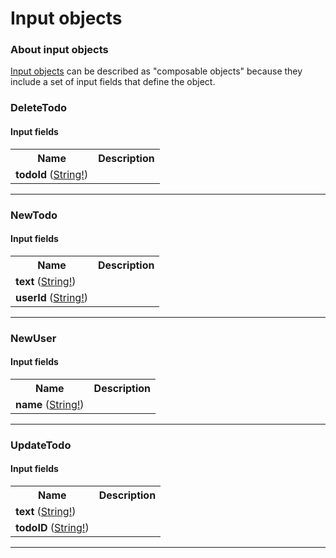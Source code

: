 # Input objects

### About input objects

[Input objects](https://graphql.github.io/graphql-spec/June2018/#sec-Input-Objects) can be described as "composable objects" because they include a set of input fields that define the object.

### DeleteTodo




#### Input fields

<table>
  <tr>
    <th>Name</th>
    <th>Description</th>
  </tr>
  <tr>
    <td><strong>todoId</strong> (<a href="scalars.md#string">String!</a>)</td>
    <td></td>
  </tr>
</table>

---

### NewTodo




#### Input fields

<table>
  <tr>
    <th>Name</th>
    <th>Description</th>
  </tr>
  <tr>
    <td><strong>text</strong> (<a href="scalars.md#string">String!</a>)</td>
    <td></td>
  </tr>
  <tr>
    <td><strong>userId</strong> (<a href="scalars.md#string">String!</a>)</td>
    <td></td>
  </tr>
</table>

---

### NewUser




#### Input fields

<table>
  <tr>
    <th>Name</th>
    <th>Description</th>
  </tr>
  <tr>
    <td><strong>name</strong> (<a href="scalars.md#string">String!</a>)</td>
    <td></td>
  </tr>
</table>

---

### UpdateTodo




#### Input fields

<table>
  <tr>
    <th>Name</th>
    <th>Description</th>
  </tr>
  <tr>
    <td><strong>text</strong> (<a href="scalars.md#string">String!</a>)</td>
    <td></td>
  </tr>
  <tr>
    <td><strong>todoID</strong> (<a href="scalars.md#string">String!</a>)</td>
    <td></td>
  </tr>
</table>

---